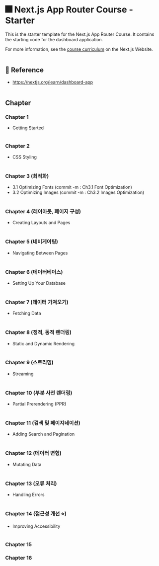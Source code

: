 # 🎆 Next.js App Router Course - Starter

This is the starter template for the Next.js App Router Course. It contains the starting code for the dashboard application.

For more information, see the [course curriculum](https://nextjs.org/learn) on the Next.js Website.
<br><br>

## 🌿 Reference

- https://nextjs.org/learn/dashboard-app<br><br>

## Chapter

### Chapter 1

- Getting Started<br><br>

### Chapter 2

- CSS Styling<br><br>

### Chapter 3 (최적화)

- 3.1 Optimizing Fonts (commit -m : Ch3.1 Font Optimization)
- 3.2 Optimizing Images (commit -m : Ch3.2 Images Optimization)<br><br>

### Chapter 4 (레이아웃, 페이지 구성)

- Creating Layouts and Pages<br><br>

### Chapter 5 (네비게이팅)

- Navigating Between Pages<br><br>

### Chapter 6 (데이터베이스)

- Setting Up Your Database<br><br>

### Chapter 7 (데이터 가져오기)

- Fetching Data<br><br>

### Chapter 8 (정적, 동적 렌더링)

- Static and Dynamic Rendering<br><br>

### Chapter 9 (스트리밍)

- Streaming<br><br>

### Chapter 10 (부분 사전 렌더링)

- Partial Prerendering (PPR)<br><br>

### Chapter 11 (검색 및 페이지네이션)

- Adding Search and Pagination<br><br>

### Chapter 12 (데이터 변형)

- Mutating Data<br><br>

### Chapter 13 (오류 처리)

- Handling Errors<br><br>

### Chapter 14 (접근성 개선 ⭐️)

- Improving Accessibility<br><br>

### Chapter 15

### Chapter 16

